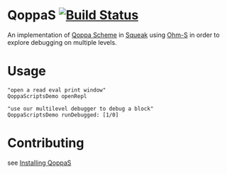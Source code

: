 # QoppaS [![Build Status](https://secure.travis-ci.org/abstraktor/multileveldebugging-QoppaS.png?branch=master)](http://travis-ci.org/abstraktor/multileveldebugging-QoppaS)

An implementation of [Qoppa Scheme](http://mainisusuallyafunction.blogspot.de/2012/04/scheme-without-special-forms.html) in [Squeak](http://squeak.org/) using [Ohm-S](https://github.com/hpi-swa/Ohm-S)
in order to explore debugging on multiple levels.

# Usage

```smalltalk
"open a read eval print window"
QoppaScriptsDemo openRepl

"use our multilevel debugger to debug a block"
QoppaScriptsDemo runDebugged: [1/0]
```

<!--# Installation

1. Get [Squeak 4.6 or later](http://www.squeak.org) with a recent [CogVM](http://www.mirandabanda.org/files/Cog/VM/) for your operating system.
2. If not already integrated, load [Metacello](https://github.com/dalehenrich/metacello-work). Learn how it [works](https://github.com/dalehenrich/metacello-work/blob/master/docs/MetacelloUserGuide.md).
3. Finally, install QoppaS:

```smalltalk
Metacello new
  baseline: 'QoppaS';
  repository: 'github://abstraktor/multileveldebugging-QoppaS/packages';
  load.

```-->

# Contributing

see [Installing QoppaS](https://github.com/abstraktor/multileveldebugging-QoppaS/wiki/Installing-QoppaS)

